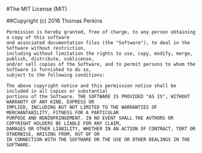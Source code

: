 #The MIT License (MIT)

##Copyright (c) 2016 Thomas Perkins

    Permission is hereby granted, free of charge, to any person obtaining a copy of this software 
    and associated documentation files (the "Software"), to deal in the Software without restriction, 
    including without limitation the rights to use, copy, modify, merge, publish, distribute, sublicense,
    and/or sell copies of the Software, and to permit persons to whom the Software is furnished to do so, 
    subject to the following conditions:
    
    The above copyright notice and this permission notice shall be included in all copies or substantial 
    portions of the Software. THE SOFTWARE IS PROVIDED "AS IS", WITHOUT WARRANTY OF ANY KIND, EXPRESS OR 
    IMPLIED, INCLUDING BUT NOT LIMITED TO THE WARRANTIES OF MERCHANTABILITY, FITNESS FOR A PARTICULAR 
    PURPOSE AND NONINFRINGEMENT. IN NO EVENT SHALL THE AUTHORS OR COPYRIGHT HOLDERS BE LIABLE FOR ANY CLAIM, 
    DAMAGES OR OTHER LIABILITY, WHETHER IN AN ACTION OF CONTRACT, TORT OR OTHERWISE, ARISING FROM, OUT OF OR 
    IN CONNECTION WITH THE SOFTWARE OR THE USE OR OTHER DEALINGS IN THE SOFTWARE.